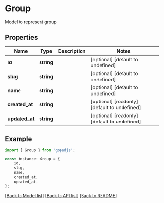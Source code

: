 # Group

Model to represent group

## Properties

Name | Type | Description | Notes
------------ | ------------- | ------------- | -------------
**id** | **string** |  | [optional] [default to undefined]
**slug** | **string** |  | [optional] [default to undefined]
**name** | **string** |  | [optional] [default to undefined]
**created_at** | **string** |  | [optional] [readonly] [default to undefined]
**updated_at** | **string** |  | [optional] [readonly] [default to undefined]

## Example

```typescript
import { Group } from 'gopadjs';

const instance: Group = {
    id,
    slug,
    name,
    created_at,
    updated_at,
};
```

[[Back to Model list]](../README.md#documentation-for-models) [[Back to API list]](../README.md#documentation-for-api-endpoints) [[Back to README]](../README.md)
